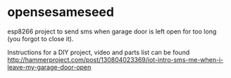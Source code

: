 # opensesameseed
esp8266 project to send sms when garage door is left open for too long (you forgot to close it).

Instructions for a DIY project, video and parts list can be found http://hammerproject.com/post/130804023369/iot-intro-sms-me-when-i-leave-my-garage-door-open
